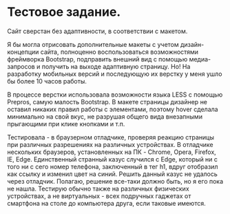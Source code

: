 # Тестовое задание.

Сайт сверстан без адаптивности, в соответствии с макетом. 


Я бы могла отрисовать дополнительные макеты с учетом дизайн-концепции сайта, полноценно воспользоваться возможностями фреймворка Bootstrap, подправить внешний вид с помощью медиа-запросов и получить на выходе адаптивную страницу. Но! На разработку мобильных версий и последующую их верстку у меня ушло бы более 10 часов работы.

В процессе верстки использовала возможности языка LESS с помощью Prepros, самую малость Bootstrap.
В макете страницы дизайнер не оставил никаких правил работы с элементами, поэтому hover сделала минимально на свой вкус, не разрушая общего вида внезапными прыгающими при клике кнопками и т.п.


Тестировала - в браузерном отладчике, проверяя реакцию страницы при различных разрешениях на различных устройствах. В отладчике нескольких браузеров, установленных на ПК - Chrome, Opera, Firefox, IE, Edge. Единственный странный казус случился с Edge, который ни с того ни с сего номер телефона, заключенный в тег h1, вдруг отобразил как ссылку и изменил цвет на синий. Решить данный казус не удалось через отладчик. Полагаю, решение все-таки должно быть, но я его пока не нашла. Тестирую обычно также на различных физических устройствах, а не виртуальных - всех подручных гаджетах от смартфона на столе до компьютера друга, если таковые имеются.
